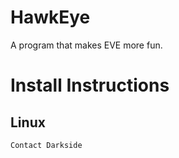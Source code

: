 # HawkEye

A program that makes EVE more fun.

# Install Instructions

## Linux

`Contact Darkside`
